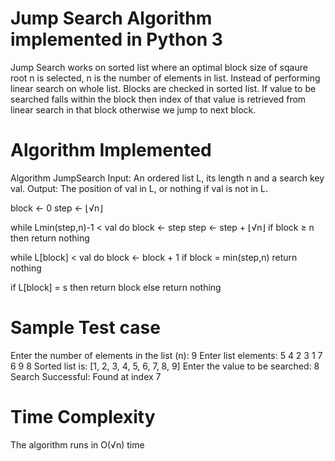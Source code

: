# Jump Search Algorithm implemented in Python 3

Jump Search works on sorted list where an optimal block size of
sqaure root n is selected, n is the number of elements in list.
Instead of performing linear search on whole list. Blocks are 
checked in sorted list. If value to be searched falls within the 
block then index of that value is retrieved from linear search
in that block otherwise we jump to next block.

# Algorithm Implemented

Algorithm JumpSearch
  Input: An ordered list L, its length n and a search key val.
  Output: The position of val in L, or nothing if val is not in L.

  block ← 0
  step ← ⌊√n⌋

  while Lmin(step,n)-1 < val do
    block ← step
    step ← step + ⌊√n⌋
    if block ≥ n then
      return nothing

  while L[block] < val do
    block ← block + 1
    if block = min(step,n)
      return nothing

  if L[block] = s then
    return block
  else
    return nothing


# Sample Test case

Enter the number of elements in the list (n): 9
Enter list elements:
5
4
2
3
1
7
6
9
8
Sorted list is:
[1, 2, 3, 4, 5, 6, 7, 8, 9]
Enter the value to be searched: 8
Search Successful: Found at index 7

# Time Complexity

The algorithm runs in O(√n) time
